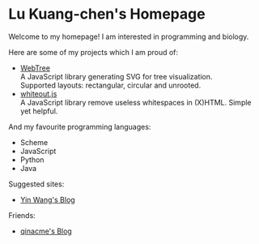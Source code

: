 # Lu Kuang-chen's Homepage

Welcome to my homepage! I am interested in programming and biology.

Here are some of my projects which I am proud of:

* <a href="https://github.com/KelvinLu1024/WebTree">WebTree</a>  
  A JavaScript library generating SVG for tree visualization.  
  Supported layouts: rectangular, circular and unrooted.
* <a href="https://github.com/KelvinLu1024/whiteout.js"> whiteout.js</a>  
  A JavaScript library remove useless whitespaces in (X)HTML. Simple yet helpful.

And my favourite programming languages:

* Scheme
* JavaScript
* Python
* Java

Suggested sites:

* <a href="http://www.yinwang.org/">Yin Wang's Blog</a>

Friends:

* <a href="http://qinacme.com/">qinacme's Blog</a>
